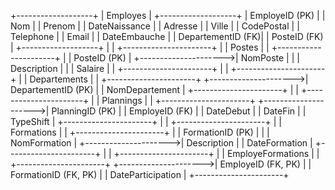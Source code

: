 +-------------------+
|     Employes      |
+-------------------+
| EmployeID (PK)    |
| Nom               |
| Prenom            |
| DateNaissance     |
| Adresse           |
| Ville             |
| CodePostal        |
| Telephone         |
| Email             |
| DateEmbauche      |
| DepartementID (FK)|
| PosteID (FK)      |
+-------------------+
         |
         |                      +----------------------+
         |                      |      Postes          |
         |                      +----------------------+
         |                      | PosteID (PK)         |
         +--------------------->| NomPoste             |
         |                      | Description          |
         |                      | Salaire              |
         |                      +----------------------+
         |
         |                      +----------------------+
         |                      |   Departements       |
         |                      +----------------------+
         +--------------------->| DepartementID (PK)   |
                                | NomDepartement       |
                                +----------------------+
         |
         |                      +----------------------+
         |                      |     Plannings        |
         |                      +----------------------+
         +--------------------->| PlanningID (PK)      |
                                | EmployeID (FK)       |
                                | DateDebut            |
                                | DateFin              |
                                | TypeShift            |
                                +----------------------+
         |
         |                      +----------------------+
         |                      |     Formations       |
         |                      +----------------------+
         |                      | FormationID (PK)     |
         |                      | NomFormation         |
         +--------------------->| Description          |
                                | DateFormation        |
                                +----------------------+
         |
         |                      +----------------------+
         |                      |  EmployeFormations   |
         |                      +----------------------+
         +--------------------->| EmployeID (FK, PK)   |
                                | FormationID (FK, PK) |
                                | DateParticipation    |
                                +----------------------+

